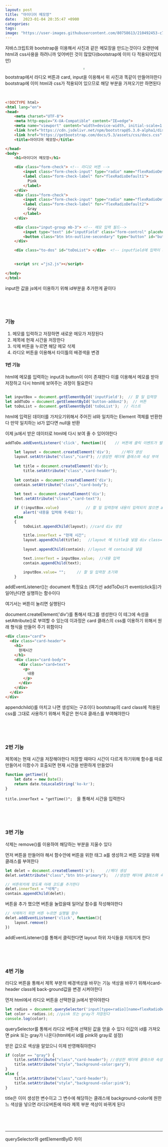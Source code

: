 ```yaml
---
layout: post
title: "아이디어 메모장"
date:   2023-01-04 20:35:47 +0900
categories:
tags: 
image: "https://user-images.githubusercontent.com/80758613/210492453-c7057376-bc34-4378-895b-728540625128.png"
---
```


자바스크립트와 bootstrap을 이용해서 사진과 같은 메모장을 만드는것이다 오랜만에 html과 css사용을 하려니까 잊어버린 것이 많았다(bootstrap에 이미 다 적용되어있지만)

<center>
<img src="https://user-images.githubusercontent.com/80758613/210492453-c7057376-bc34-4378-895b-728540625128.png" style="zoom:30%;">
</center>

bootstrap에서 라디오 버튼과 card, input을 이용해서 위 사진과 똑같이 만들어야한다 bootstrap에 이미 html과 css가 적용되어 있으므로 해당 부분을 가져오기만 하면된다

&nbsp;

``` html
<!DOCTYPE html>
<html lang="en">
<head>
    <meta charset="UTF-8">
    <meta http-equiv="X-UA-Compatible" content="IE=edge">
    <meta name="viewport" content="width=device-width, initial-scale=1.0">
    <link href="https://cdn.jsdelivr.net/npm/bootstrap@5.3.0-alpha1/dist/css/bootstrap.min.css" rel="stylesheet">
    <link href="https://getbootstrap.com/docs/5.3/assets/css/docs.css" rel="stylesheet">
    <title>아이디어 메모장</title>

</head>
<body>
    <h1>아이디어 메모장</h1>

    <div class="form-check"> <!-- 라디오 버튼 -->
        <input class="form-check-input" type="radio" name="flexRadioDefault" id="pink">
        <label class="form-check-label" for="flexRadioDefault1">
          Pink
        </label>
    </div>
    <div class="form-check">
        <input class="form-check-input" type="radio" name="flexRadioDefault" id="gray" checked>
        <label class="form-check-label" for="flexRadioDefault2">
          Gray
        </label>
    </div>

    <div class="input-group mb-3"> <!-- 메모 입력 필드-->
        <input type="text" id="inputField" class="form-control" placeholder="새로운 메모를 입력하세요" aria-label="Recipient's username" aria-describedby="button-addon2">
        <button class="btn btn-outline-secondary" type="button" id="button-addon2">저장</button>
    </div>

    <div class="to-dos" id="toDoList"> </div>  <!-- inputfield에 입력이 되면 그 리스트를 출력할 공간 -->
    

    <script src ="js2.js"></script>
    
</body>
</html>
```

input한 값을 js에서 이용하기 위해 id부분을 추가한게 끝이다

&nbsp;

&nbsp;



### 기능

1. 메모를 입력하고 저장하면 새로운 메모가 저장된다
2. 제목에 현재 시간을 저장한다
3. 삭제 버튼을 누르면 해당 메모 삭제
4. 라디오 버튼을 이용해서 타이틀의 배경색을 변경



#### 1번 기능

html에 메모를 입력하는 input과 button이 이미 존재한다 이를 이용해서 메모를 받아 저장하고 다시 html에 보여주는 과정이 필요한다

``` js

let inputBox = document.getElementById('inputField');  // 할 일 입력창
let addToDo = document.getElementById('button-addon2');  // 버튼
let toDoList = document.getElementById('toDoList');  // 리스트
```

html에 입력된 데이터를 가저오기위해서 주어진 id와 일치하는 Element 객체를 반환한다 만약 일치하는 id가 없다면 null을 반환

이제 js에서 받은 데이터로 html에 다시 보여 줄 수 있어야한다

``` js
addToDo.addEventListener('click', function(){    // 버튼에 클릭 이벤트가 발생하면
    
    let layout = document.createElement('div');     //헤더 생성
    layout.setAttribute("class","card"); //생성한 헤더에 클래스와 속성 부여
    
    let title = document.createElement('div');     
		title.setAttribute("class","card-header"); 
        
    let contain = document.createElement('div');     
    contain.setAttribute("class","card-body"); 
    
    let text = document.createElement('div');     
    text.setAttribute("class","card-text");  

    if (!inputBox.value)            // 할 일 입력창에 내용이 입력되지 않으면 alert 발생
        alert('내용을 입력해 주세요!');
    else
    {
        toDoList.appendChild(layout); //card div 생성

        title.innerText = "현재 시간";  
        layout.appendChild(title);   //layout 에 title을 넣음 div class="card"의 내부에 생성되기 위함
        
        layout.appendChild(contain); //layout 에 contain을 넣음

        text.innerText = inputBox.value;  //내용 입력
        contain.appendChild(text);

        inputBox.value= "";     // 할 일 입력창 초기화
    }
```

addEventListener()는 document 특정요소 (여기선 addToDo)가 event(click등)가 일어난다면 실행하는 함수이다 

여기서는 버튼이 눌리면 실행된다

document.createElement('div')를 통해서 태그를 생성한다 이 테그에 속성을 setAttribute()로 부여할 수 있는데 이과정은 card 클래스의 css를 이용하기 위해서 원래 형식을 만들어 주기 위함이다

``` html
<div class="card">
  <div class="card-header">
    <h1>
      현재시간
    </h1>
   	<div class="card-body">
      <div class="card=text">
        <p>
          내용
        </p>
      </div>
    </div>
  </div>
</div>
```

appendchild()를 마치고 나면 생성되는 구조이다 bootstrap의 card class에 적용된 css를 그대로 사용하기 위해서 똑같은 현식과 클래스를 부여해야한다

&nbsp;

&nbsp;

### 2번 기능

제목에는 현재 시간을 저장해야한다 저장할 때마다 시간이 다르게 하기위해 함수를 따로 만들어서 이함수가 호출되면 현재 시간을 반환하게 만들었다

```js
function getTime(){ 
    let date = new Date();
    return date.toLocaleString('ko-kr');
}
```

`title.innerText = "getTime()";  `을 통해서 시간을 입력한다

&nbsp;

&nbsp;

### 3번 기능

삭제는 remove()를 이용하여 해당하는 부분을 지울수 있다

먼저 버튼을 만들어야 해서 함수안에 버튼을 위한 태그 a를 생성하고 버튼 모양을 위해 클래스를 부여한다

``` js
let delet = document.createElement('a');     //헤더 생성
delet.setAttribute("class","btn btn-primary");   //생성한 헤더에 클래스와 속성 부여

// 버튼위치에 맞도록 아래 코드를 추가한다 
delet.innerText = "삭제";  
contain.appendChild(delet);
```

버튼을 추가 했으면 버튼을 눌렀을때 일어날 함수를 작성해야한다

```js
// 삭제하기 위한 버튼 누르면 실행될 함수
delet.addEventListener('click', function(){ 
    layout.remove()
})
```

addEventListener()를 통해서 클릭한다면 layout 하위 자식들을 지워지게 한다

&nbsp;

&nbsp;

### 4번 기능

라디오 버튼을 통해서 제목 부분의 배경색상을 바꾸는 기능 색상을 바꾸기 위해서card-header class에 back-ground값을 변경 시켜야한다

먼저 html에서 라디오 버튼을 선택한걸 js에서 받아야한다

``` js
let radios = document.querySelector('input[type=radio][name=flexRadioDefault]:checked'); // obiect 리턴
let color = radios.id; //pink 또는 gray가 저장된다
console.log(color);
```

querySelector를 통해서 라디오 버튼에 선택된 값을 얻을 수 있다 이값의 id를 가져오면 pink 또는 gray가 나온다(html에서 id를 pink와 gray로 설정)

받은 값으로 색상을 알았으니 이제 반영해줘야한다

```js
if (color == "gray") {    
    title.setAttribute("class","card-header"); //생성한 헤더에 클래스와 속성 부여
    title.setAttribute("style","background-color:gary");
}
else {     
    title.setAttribute("class","card-header");
    title.setAttribute("style","background-color:pink");
}
```

title은 이미 생성한 변수이고 그 변수에 해당하는 클래스에 background-color에 원한느 색상을 넣으면 라디오버튼에 따라 제목 부분 색상이 바뀌게 된다

&nbsp;

&nbsp;

---

querySelector와 getElementByID 차이

